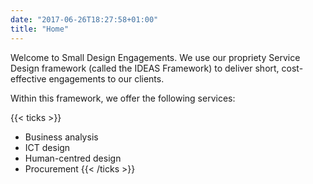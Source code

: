 ```yaml
---
date: "2017-06-26T18:27:58+01:00"
title: "Home"
---
```


Welcome to Small Design Engagements. We use our propriety Service Design framework (called the IDEAS Framework) to deliver short, cost-effective engagements to our clients. 

Within this framework, we offer the following services: 

{{< ticks >}}
* Business analysis
* ICT design
* Human-centred design
* Procurement
{{< /ticks >}}